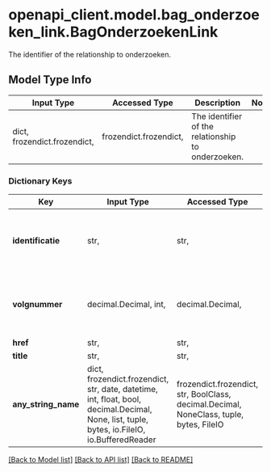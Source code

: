 # openapi_client.model.bag_onderzoeken_link.BagOnderzoekenLink

The identifier of the relationship to onderzoeken.

## Model Type Info
Input Type | Accessed Type | Description | Notes
------------ | ------------- | ------------- | -------------
dict, frozendict.frozendict,  | frozendict.frozendict,  | The identifier of the relationship to onderzoeken. | 

### Dictionary Keys
Key | Input Type | Accessed Type | Description | Notes
------------ | ------------- | ------------- | ------------- | -------------
**identificatie** | str,  | str,  | Identificatie van de objectklasse Onderzoek voor intern gebruik. | 
**volgnummer** | decimal.Decimal, int,  | decimal.Decimal,  | Uniek volgnummer van de toestand van het object. | value must be a 64 bit integer
**href** | str,  | str,  |  | 
**title** | str,  | str,  |  | 
**any_string_name** | dict, frozendict.frozendict, str, date, datetime, int, float, bool, decimal.Decimal, None, list, tuple, bytes, io.FileIO, io.BufferedReader | frozendict.frozendict, str, BoolClass, decimal.Decimal, NoneClass, tuple, bytes, FileIO | any string name can be used but the value must be the correct type | [optional]

[[Back to Model list]](../../README.md#documentation-for-models) [[Back to API list]](../../README.md#documentation-for-api-endpoints) [[Back to README]](../../README.md)


